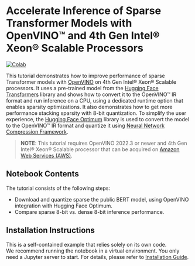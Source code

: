 # Accelerate Inference of Sparse Transformer Models with OpenVINO™ and 4th Gen Intel&reg; Xeon&reg; Scalable Processors
[![Colab](https://colab.research.google.com/assets/colab-badge.svg)](https://colab.research.google.com/github/openvinotoolkit/openvino_notebooks/blob/main/notebooks/sparsity-optimization/sparsity-optimization.ipynb)

This tutorial demonstrates how to improve performance of sparse Transformer models with [OpenVINO](https://docs.openvino.ai/) on 4th Gen Intel&reg; Xeon&reg; Scalable processors. It uses a pre-trained model from the [Hugging Face Transformers](https://huggingface.co/docs/transformers/index) library and shows how to convert it to the OpenVINO™ IR format and run inference on a CPU, using a dedicated runtime option that enables sparsity optimizations. It also demonstrates how to get more performance stacking sparsity with 8-bit quantization. To simplify the user experience, the [Hugging Face Optimum](https://huggingface.co/docs/optimum) library is used to convert the model to the OpenVINO™ IR format and quantize it using [Neural Network Compression Framework](https://github.com/openvinotoolkit/nncf).

>**NOTE**: This tutorial requires OpenVINO 2022.3 or newer and 4th Gen Intel&reg; Xeon&reg; Scalable processor that can be acquired on [Amazon Web Services (AWS)](https://aws.amazon.com/ec2/instance-types/r7iz/).

## Notebook Contents

The tutorial consists of the following steps:

- Download and quantize sparse the public BERT model, using OpenVINO integration with Hugging Face Optimum.
- Compare sparse 8-bit vs. dense 8-bit inference performance.

## Installation Instructions

This is a self-contained example that relies solely on its own code.</br>
We recommend  running the notebook in a virtual environment. You only need a Jupyter server to start.
For details, please refer to [Installation Guide](../../README.md).
